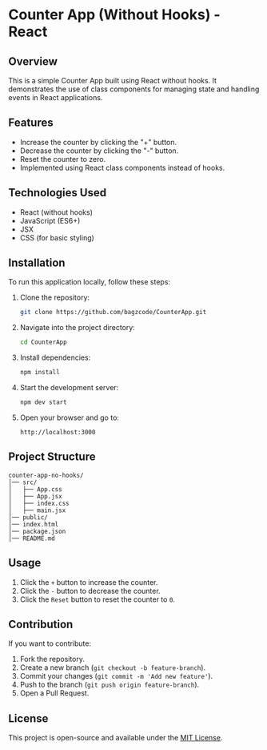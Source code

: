 # Counter App (Without Hooks) - React

## Overview

This is a simple Counter App built using React without hooks. It demonstrates the use of class components for managing state and handling events in React applications.

## Features

- Increase the counter by clicking the "+" button.
- Decrease the counter by clicking the "-" button.
- Reset the counter to zero.
- Implemented using React class components instead of hooks.

## Technologies Used

- React (without hooks)
- JavaScript (ES6+)
- JSX
- CSS (for basic styling)

## Installation

To run this application locally, follow these steps:

1. Clone the repository:

   ```sh
   git clone https://github.com/bagzcode/CounterApp.git
   ```

2. Navigate into the project directory:

   ```sh
   cd CounterApp
   ```

3. Install dependencies:

   ```sh
   npm install
   ```

4. Start the development server:

   ```sh
   npm dev start
   ```

5. Open your browser and go to:

   ```
   http://localhost:3000
   ```

## Project Structure

```
counter-app-no-hooks/
│── src/
│   ├── App.css
│   ├── App.jsx
│   ├── index.css
│   ├── main.jsx
│── public/
│── index.html
│── package.json
│── README.md
```

## Usage

1. Click the `+` button to increase the counter.
2. Click the `-` button to decrease the counter.
3. Click the `Reset` button to reset the counter to `0`.

## Contribution

If you want to contribute:

1. Fork the repository.
2. Create a new branch (`git checkout -b feature-branch`).
3. Commit your changes (`git commit -m 'Add new feature'`).
4. Push to the branch (`git push origin feature-branch`).
5. Open a Pull Request.

## License

This project is open-source and available under the [MIT License](LICENSE).
